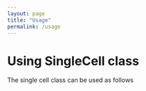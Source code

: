 ```yaml
---
layout: page
title: "Usage"
permalink: /usage
---
```


# Using SingleCell class

The single cell class can be used as follows
